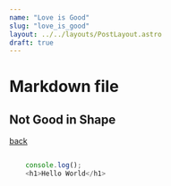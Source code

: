```yaml
---
name: "Love is Good"
slug: "love_is_good"
layout: ../../layouts/PostLayout.astro
draft: true
---
```


# Markdown file

## Not Good in Shape

[back](../)

```js

    console.log();
    <h1>Hello World</h1>
    
```
